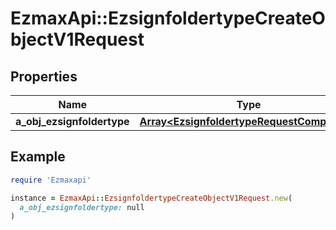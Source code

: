 # EzmaxApi::EzsignfoldertypeCreateObjectV1Request

## Properties

| Name | Type | Description | Notes |
| ---- | ---- | ----------- | ----- |
| **a_obj_ezsignfoldertype** | [**Array&lt;EzsignfoldertypeRequestCompound&gt;**](EzsignfoldertypeRequestCompound.md) |  |  |

## Example

```ruby
require 'Ezmaxapi'

instance = EzmaxApi::EzsignfoldertypeCreateObjectV1Request.new(
  a_obj_ezsignfoldertype: null
)
```

